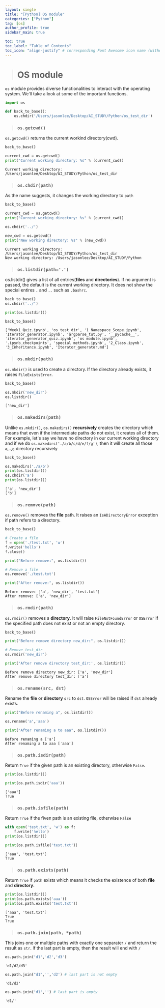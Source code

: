 ```yaml
---
layout: single
title: "[Python] OS module"
categories: ["Python"]
tag: [os]
author_profile: true
sidebar_main: true

toc: true
toc_label: "Table of Contents"
toc_icon: "align-justify" # corresponding Font Awesome icon name (without fa prefix)
---
```


> # OS module

`os` module provides diverse functionalities to interact with the operating system. We'll take a look at some of the important functions.

```python
import os

def back_to_base():
    os.chdir('/Users/jasonlee/Desktop/AI_STUDY/Python/os_test_dir')
```

> ### `os.getcwd()`

`os.getcwd()` returns the current workind directory(cwd).

```python
back_to_base()

current_cwd = os.getcwd()
print("Current working directory: %s" % (current_cwd))
```

    Current working directory: /Users/jasonlee/Desktop/AI_STUDY/Python/os_test_dir

> ### `os.chdir(path)`

As the name suggests, it changes the working directory to `path`

```python
back_to_base()

current_cwd = os.getcwd()
print("Current working directory: %s" % (current_cwd))

os.chdir('../')

new_cwd = os.getcwd()
print("New working directory: %s" % (new_cwd))
```

    Current working directory: /Users/jasonlee/Desktop/AI_STUDY/Python/os_test_dir
    New working directory: /Users/jasonlee/Desktop/AI_STUDY/Python

> ### `os.listdir(path='.')`

os.listdir() gives a list of all entries(**files** and **directories**). If no argument is passed, the default is the current working directory. It does not show the special entires `.` and `..` such as `.bashrc`.

```python
back_to_base()
os.chdir('../')

print(os.listdir())

back_to_base()
```

    ['Week1_Quiz.ipynb', 'os_test_dir', '1_Namespace_Scope.ipynb', 'Iterator_generator.ipynb', 'argparse_tut.py', '__pycache__', 'iterator_generator_quiz.ipynb', 'os module.ipynb', '.ipynb_checkpoints', 'special methods.ipynb', '2_Class.ipynb', '3_Inheritance.ipynb', 'Iterator_generator.md']

> ### `os.mkdir(path)`

`os.mkdir()` is used to create a directory. If the directory already exists, it raises `FileExistsError`.

```python
back_to_base()

os.mkdir('new_dir')
os.listdir()
```

    ['new_dir']

> ### `os.makedirs(path)`

Unlike `os.mkdir()`, `os.makedirs()` **recursively** creates the directory which means that even if the intermediate paths do not exist, it creates all of them. For example, let's say we have no directory in our current working directory and if we do `os.makedirs('./a/b/c/d/e/f/g')`, then it will create all those `a`,..,`g` directory recursively

```python
back_to_base()

os.makedirs('./a/b')
print(os.listdir())
os.chdir('a')
print(os.listdir())
```

    ['a', 'new_dir']
    ['b']

> ### `os.remove(path)`

`os.remove()` removes the **file** path. It raises an `IsADirectoryError` exception if path refers to a directory.

```python
back_to_base()

# Create a file
f = open('./test.txt', 'w')
f.write('hello')
f.close()

print("Before remove:", os.listdir())

# Remove a file
os.remove('./test.txt')

print("After remove:", os.listdir())
```

    Before remove: ['a', 'new_dir', 'test.txt']
    After remove: ['a', 'new_dir']

> ### `os.rmdir(path)`

`os.rmdir()` removes a **directory**. It will raise `FileNotFoundError` or `OSError` if the specified path does not exist or not an empty directory.

```python
back_to_base()

print("Before remove directory new_dir:", os.listdir())

# Remove test_dir
os.rmdir('new_dir')

print('After remove directory test_dir:', os.listdir())
```

    Before remove directory new_dir: ['a', 'new_dir']
    After remove directory test_dir: ['a']

> ### `os.rename(src, dst)`

Rename the **file** or **directory** `src` to `dst`. `OSError` will be raised if `dst` already exists.

```python
print("Before renaming a", os.listdir())

os.rename('a','aaa')

print("After renaming a to aaa", os.listdir())
```

    Before renaming a ['a']
    After renaming a to aaa ['aaa']

> ### `os.path.isdir(path)`

Return `True` if the given path is an existing directory, otherwise `False`.

```python
print(os.listdir())

print(os.path.isdir('aaa'))
```

    ['aaa']
    True

> ### `os.path.isfile(path)`

Return `True` if the fiven path is an existing file, otherwise `False`

```python
with open('test.txt', 'w') as f:
    f.write('hello')
print(os.listdir())

print(os.path.isfile('test.txt'))
```

    ['aaa', 'test.txt']
    True

> ### `os.path.exists(path)`

Return `True` if `path` exists which means it checks the existence of both **file** and **directory**.

```python
print(os.listdir())
print(os.path.exists('aaa'))
print(os.path.exists('test.txt'))
```

    ['aaa', 'test.txt']
    True
    True

> ### `os.path.join(path, *path)`

This joins one or multiple paths with exactly one separater `/` and return the result as `str`. If the last part is empty, then the result will end with `/`

```python
os.path.join('d1','d2','d3')
```

    'd1/d2/d3'

```python
os.path.join("d1",'','d2') # last part is not empty
```

    'd1/d2'

```python
os.path.join('d1','') # last part is empty
```

    'd1/'
